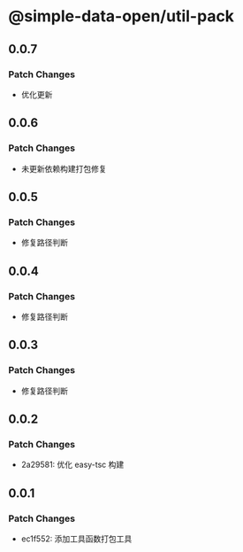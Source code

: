 # @simple-data-open/util-pack

## 0.0.7

### Patch Changes

- 优化更新

## 0.0.6

### Patch Changes

- 未更新依赖构建打包修复

## 0.0.5

### Patch Changes

- 修复路径判断

## 0.0.4

### Patch Changes

- 修复路径判断

## 0.0.3

### Patch Changes

- 修复路径判断

## 0.0.2

### Patch Changes

- 2a29581: 优化 easy-tsc 构建

## 0.0.1

### Patch Changes

- ec1f552: 添加工具函数打包工具
